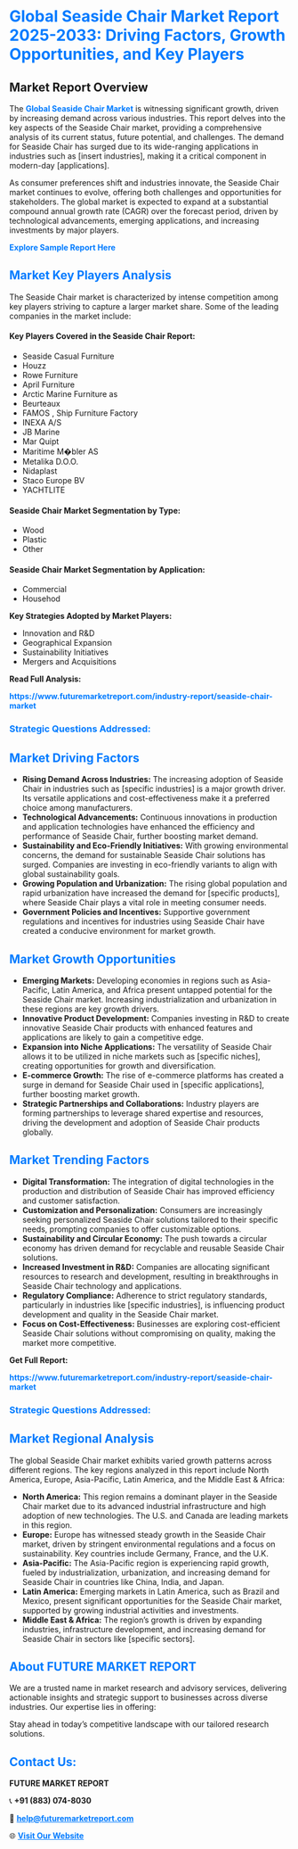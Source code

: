 <h1 style="color: #007BFF;">Global Seaside Chair Market Report 2025-2033: Driving Factors, Growth Opportunities, and Key Players</h1>

<section id="overview">
<h2>Market Report Overview</h2>
<p>The <a href="https://www.futuremarketreport.com/industry-report/seaside-chair-market" style="color: #007BFF; text-decoration: none;"><strong>Global Seaside Chair Market</strong></a> is witnessing significant growth, driven by increasing demand across various industries. This report delves into the key aspects of the Seaside Chair market, providing a comprehensive analysis of its current status, future potential, and challenges. The demand for Seaside Chair has surged due to its wide-ranging applications in industries such as [insert industries], making it a critical component in modern-day [applications].</p>
<p>As consumer preferences shift and industries innovate, the Seaside Chair market continues to evolve, offering both challenges and opportunities for stakeholders. The global market is expected to expand at a substantial compound annual growth rate (CAGR) over the forecast period, driven by technological advancements, emerging applications, and increasing investments by major players.</p>
</section>

<section id="overview">
<p><a href="https://www.futuremarketreport.com/request-sample/reportId=103118" style="color: #007BFF; text-decoration: none;"><strong>Explore Sample Report Here</strong></a></p>
</section>

<section id="key-players">
<h2 style="color: #007BFF;">Market Key Players Analysis</h2>
<p>The Seaside Chair market is characterized by intense competition among key players striving to capture a larger market share. Some of the leading companies in the market include:</p>
<h4>Key Players Covered in the Seaside Chair Report:</h4>
<ul><li>Seaside Casual Furniture</li><li>Houzz</li><li>Rowe Furniture</li><li>April Furniture</li><li>Arctic Marine Furniture as</li><li>Beurteaux</li><li>FAMOS , Ship Furniture Factory</li><li>INEXA A/S</li><li>JB Marine</li><li>Mar Quipt</li><li>Maritime M�bler AS</li><li>Metalika D.O.O.</li><li>Nidaplast</li><li>Staco Europe BV</li><li>YACHTLITE</li></ul>
<h4>Seaside Chair Market Segmentation by Type:</h4>
<ul><li>Wood</li><li>Plastic</li><li>Other</li></ul>

<h4>Seaside Chair Market Segmentation by Application:</h4>
<ul><li>Commercial</li><li>Househod</li></ul>
<p><strong>Key Strategies Adopted by Market Players:</strong></p>
<ul>
<li>Innovation and R&D</li>
<li>Geographical Expansion</li>
<li>Sustainability Initiatives</li>
<li>Mergers and Acquisitions</li>
</ul>
</section>

<section>
<p><strong>Read Full Analysis: </strong></p><a href="https://www.futuremarketreport.com/industry-report/seaside-chair-market" style="color: #007BFF; text-decoration: none;"><strong>https://www.futuremarketreport.com/industry-report/seaside-chair-market</strong></a>
<h3 style="color: #007BFF;">Strategic Questions Addressed:</h3>
</section>

<section id="driving-factors">
<h2 style="color: #007BFF;">Market Driving Factors</h2>
<ul>
<li><strong>Rising Demand Across Industries:</strong> The increasing adoption of Seaside Chair in industries such as [specific industries] is a major growth driver. Its versatile applications and cost-effectiveness make it a preferred choice among manufacturers.</li>
<li><strong>Technological Advancements:</strong> Continuous innovations in production and application technologies have enhanced the efficiency and performance of Seaside Chair, further boosting market demand.</li>
<li><strong>Sustainability and Eco-Friendly Initiatives:</strong> With growing environmental concerns, the demand for sustainable Seaside Chair solutions has surged. Companies are investing in eco-friendly variants to align with global sustainability goals.</li>
<li><strong>Growing Population and Urbanization:</strong> The rising global population and rapid urbanization have increased the demand for [specific products], where Seaside Chair plays a vital role in meeting consumer needs.</li>
<li><strong>Government Policies and Incentives:</strong> Supportive government regulations and incentives for industries using Seaside Chair have created a conducive environment for market growth.</li>
</ul>
</section>

<section id="growth-opportunities">
<h2 style="color: #007BFF;">Market Growth Opportunities</h2>
<ul>
<li><strong>Emerging Markets:</strong> Developing economies in regions such as Asia-Pacific, Latin America, and Africa present untapped potential for the Seaside Chair market. Increasing industrialization and urbanization in these regions are key growth drivers.</li>
<li><strong>Innovative Product Development:</strong> Companies investing in R&D to create innovative Seaside Chair products with enhanced features and applications are likely to gain a competitive edge.</li>
<li><strong>Expansion into Niche Applications:</strong> The versatility of Seaside Chair allows it to be utilized in niche markets such as [specific niches], creating opportunities for growth and diversification.</li>
<li><strong>E-commerce Growth:</strong> The rise of e-commerce platforms has created a surge in demand for Seaside Chair used in [specific applications], further boosting market growth.</li>
<li><strong>Strategic Partnerships and Collaborations:</strong> Industry players are forming partnerships to leverage shared expertise and resources, driving the development and adoption of Seaside Chair products globally.</li>
</ul>
</section>

<section id="trending-factors">
<h2 style="color: #007BFF;">Market Trending Factors</h2>
<ul>
<li><strong>Digital Transformation:</strong> The integration of digital technologies in the production and distribution of Seaside Chair has improved efficiency and customer satisfaction.</li>
<li><strong>Customization and Personalization:</strong> Consumers are increasingly seeking personalized Seaside Chair solutions tailored to their specific needs, prompting companies to offer customizable options.</li>
<li><strong>Sustainability and Circular Economy:</strong> The push towards a circular economy has driven demand for recyclable and reusable Seaside Chair solutions.</li>
<li><strong>Increased Investment in R&D:</strong> Companies are allocating significant resources to research and development, resulting in breakthroughs in Seaside Chair technology and applications.</li>
<li><strong>Regulatory Compliance:</strong> Adherence to strict regulatory standards, particularly in industries like [specific industries], is influencing product development and quality in the Seaside Chair market.</li>
<li><strong>Focus on Cost-Effectiveness:</strong> Businesses are exploring cost-efficient Seaside Chair solutions without compromising on quality, making the market more competitive.</li>
</ul>
</section>

<section>
<p><strong>Get Full Report: </strong></p><a href="https://www.futuremarketreport.com/industry-report/seaside-chair-market" style="color: #007BFF; text-decoration: none;"><strong>https://www.futuremarketreport.com/industry-report/seaside-chair-market</strong></a>
<h3 style="color: #007BFF;">Strategic Questions Addressed:</h3>
</section>


<section id="regional-analysis">
<h2 style="color: #007BFF;">Market Regional Analysis</h2>
<p>The global Seaside Chair market exhibits varied growth patterns across different regions. The key regions analyzed in this report include North America, Europe, Asia-Pacific, Latin America, and the Middle East & Africa:</p>
<ul>
<li><strong>North America:</strong> This region remains a dominant player in the Seaside Chair market due to its advanced industrial infrastructure and high adoption of new technologies. The U.S. and Canada are leading markets in this region.</li>
<li><strong>Europe:</strong> Europe has witnessed steady growth in the Seaside Chair market, driven by stringent environmental regulations and a focus on sustainability. Key countries include Germany, France, and the U.K.</li>
<li><strong>Asia-Pacific:</strong> The Asia-Pacific region is experiencing rapid growth, fueled by industrialization, urbanization, and increasing demand for Seaside Chair in countries like China, India, and Japan.</li>
<li><strong>Latin America:</strong> Emerging markets in Latin America, such as Brazil and Mexico, present significant opportunities for the Seaside Chair market, supported by growing industrial activities and investments.</li>
<li><strong>Middle East & Africa:</strong> The region’s growth is driven by expanding industries, infrastructure development, and increasing demand for Seaside Chair in sectors like [specific sectors].</li>
</ul>
</section>

<footer>
<h2 style="color: #007BFF;">About FUTURE MARKET REPORT</h2>
<p>We are a trusted name in market research and advisory services, delivering actionable insights and strategic support to businesses across diverse industries. Our expertise lies in offering:</p>

<p>Stay ahead in today’s competitive landscape with our tailored research solutions.</p>

<h2 style="color: #007BFF;">Contact Us:</h2>
<p><strong>FUTURE MARKET REPORT</strong></p>
<p>📞 <strong>+91 (883) 074-8030</strong></p>
<p>📧 <strong><a href="mailto:help@futuremarketreport.com" style="color: #007BFF;">help@futuremarketreport.com</a></strong></p>
<p>🌐 <strong><a href="https://www.futuremarketreport.com/" style="color: #007BFF;">Visit Our Website</a></strong></p>
</footer>